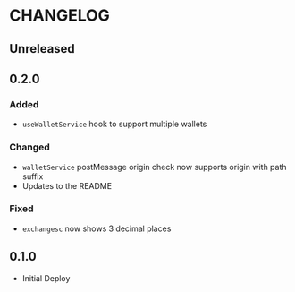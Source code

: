 # CHANGELOG

## Unreleased

## 0.2.0

### Added

- `useWalletService` hook to support multiple wallets

### Changed

- `walletService` postMessage origin check now supports origin with path suffix
- Updates to the README

### Fixed

- `exchangesc` now shows 3 decimal places

## 0.1.0

- Initial Deploy
